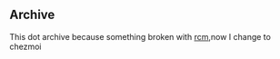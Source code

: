 ## Archive

This dot archive because something broken with [rcm](https://github.com/thoughtbot/rcm),now I change to chezmoi
